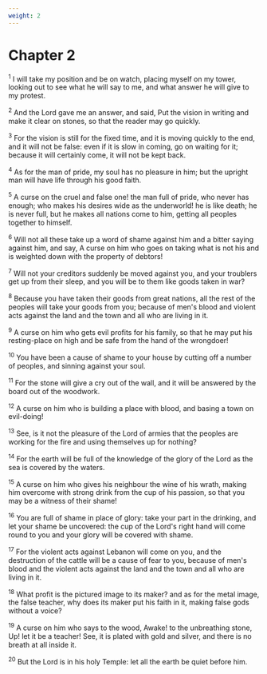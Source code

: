 ```yaml
---
weight: 2
---
```


# Chapter 2

<sup>1</sup> I will take my position and be on watch, placing myself on my tower, looking out to see what he will say to me, and what answer he will give to my protest. 

<sup>2</sup> And the Lord gave me an answer, and said, Put the vision in writing and make it clear on stones, so that the reader may go quickly. 

<sup>3</sup> For the vision is still for the fixed time, and it is moving quickly to the end, and it will not be false: even if it is slow in coming, go on waiting for it; because it will certainly come, it will not be kept back. 

<sup>4</sup> As for the man of pride, my soul has no pleasure in him; but the upright man will have life through his good faith. 

<sup>5</sup> A curse on the cruel and false one! the man full of pride, who never has enough; who makes his desires wide as the underworld! he is like death; he is never full, but he makes all nations come to him, getting all peoples together to himself. 

<sup>6</sup> Will not all these take up a word of shame against him and a bitter saying against him, and say, A curse on him who goes on taking what is not his and is weighted down with the property of debtors! 

<sup>7</sup> Will not your creditors suddenly be moved against you, and your troublers get up from their sleep, and you will be to them like goods taken in war? 

<sup>8</sup> Because you have taken their goods from great nations, all the rest of the peoples will take your goods from you; because of men's blood and violent acts against the land and the town and all who are living in it. 

<sup>9</sup> A curse on him who gets evil profits for his family, so that he may put his resting-place on high and be safe from the hand of the wrongdoer! 

<sup>10</sup> You have been a cause of shame to your house by cutting off a number of peoples, and sinning against your soul. 

<sup>11</sup> For the stone will give a cry out of the wall, and it will be answered by the board out of the woodwork. 

<sup>12</sup> A curse on him who is building a place with blood, and basing a town on evil-doing! 

<sup>13</sup> See, is it not the pleasure of the Lord of armies that the peoples are working for the fire and using themselves up for nothing? 

<sup>14</sup> For the earth will be full of the knowledge of the glory of the Lord as the sea is covered by the waters. 

<sup>15</sup> A curse on him who gives his neighbour the wine of his wrath, making him overcome with strong drink from the cup of his passion, so that you may be a witness of their shame! 

<sup>16</sup> You are full of shame in place of glory: take your part in the drinking, and let your shame be uncovered: the cup of the Lord's right hand will come round to you and your glory will be covered with shame. 

<sup>17</sup> For the violent acts against Lebanon will come on you, and the destruction of the cattle will be a cause of fear to you, because of men's blood and the violent acts against the land and the town and all who are living in it. 

<sup>18</sup> What profit is the pictured image to its maker? and as for the metal image, the false teacher, why does its maker put his faith in it, making false gods without a voice? 

<sup>19</sup> A curse on him who says to the wood, Awake! to the unbreathing stone, Up! let it be a teacher! See, it is plated with gold and silver, and there is no breath at all inside it. 

<sup>20</sup> But the Lord is in his holy Temple: let all the earth be quiet before him. 


